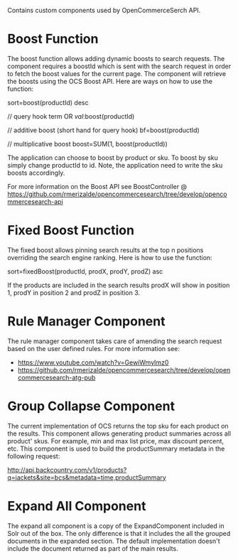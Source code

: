 Contains custom components used by OpenCommerceSerch API.

Boost Function
==============

The boost function allows adding dynamic boosts to search requests. The component requires a boostId which is sent with
the search request in order to fetch the boost values for the current page. The component will retrieve the boosts using
the OCS Boost API. Here are ways on how to use the function:

sort=boost(productId) desc

// query hook
term OR _val_:boost(productId)

// additive boost (short hand for query hook)
bf=boost(productId)

// multiplicative boost
boost=SUM(1, boost(productId))

The application can choose to boost by product or sku. To boost by sku simply change productId to id. Note, the application
need to write the sku boosts accordingly.

For more information on the Boost API see BoostController @ https://github.com/rmerizalde/opencommercesearch/tree/develop/opencommercesearch-api


Fixed Boost Function
====================

The fixed boost allows pinning search results at the top n positions overriding the search engine ranking. Here is how
to use the function:

sort=fixedBoost(productId, prodX, prodY, prodZ) asc

If the products are included in the search results prodX will show in position 1, prodY in position 2 and prodZ in position 3.

Rule Manager Component
======================

The rule manager component takes care of amending the search request based on the user defined rules. For more information
see:

* https://www.youtube.com/watch?v=GewiWmyImz0
* https://github.com/rmerizalde/opencommercesearch/tree/develop/opencommercesearch-atg-pub

Group Collapse Component
========================

The current implementation of OCS returns the top sku for each product on the results. This component allows generating
product summaries across all product' skus. For example, min and max list price, max discount percent, etc. This component
is used to build the productSummary metadata in the following request:

http://api.backcountry.com/v1/products?q=jackets&site=bcs&metadata=time,productSummary

Expand All Component
====================

The expand all component is a copy of the ExpandComponent included in Solr out of the box. The only difference is that
it includes the all the grouped documents in the expanded section. The default implementation doesn't include the document
returned as part of the main results.



